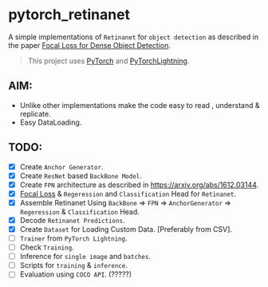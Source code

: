 # pytorch_retinanet
A simple implementations of `Retinanet` for `object detection` as described in the paper [Focal Loss for Dense Object Detection](https://arxiv.org/abs/1708.02002).

> This project uses [PyTorch](https://pytorch.org/) and [PyTorchLightning](https://github.com/PyTorchLightning/pytorch-lightning).

## AIM: 
- Unlike other implementations make the code easy to read , understand & replicate.
- Easy DataLoading.

## TODO: 
- [x] Create `Anchor Generator`.
- [x] Create `ResNet` based `BackBone Model`.
- [x] Create `FPN` architecture as described in https://arxiv.org/abs/1612.03144.
- [x] [Focal Loss](https://arxiv.org/abs/1708.02002) & `Regeression` and `Classification` Head for `Retinanet`.
- [x] Assemble Retinanet Using `BackBone` => `FPN` => `AnchorGenerator` => `Regeression` & `Classification` Head.
- [x] Decode `Retinanet Predictions`. 
- [x] Create `Dataset` for Loading Custom Data. [Preferably from CSV].
- [ ] `Trainer` from `PyTorch Lightning`.
- [ ] Check `Training`.
- [ ] Inference for `single image` and `batches`.
- [ ] Scripts for `training` & `inference`.
- [ ] Evaluation using `COCO API`. (?????)
